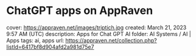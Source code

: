 # ChatGPT apps on AppRaven

cover: https://appraven.net/images/triptich.jpg
created: March 21, 2023 9:57 AM (UTC)
description: Apps for Chat GPT AI
folder: AI Systems / AI | Apps
tags: ai, apps
url: https://appraven.net/collection.php?listId=6417bf8d904afd2a981d75e7